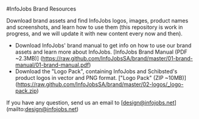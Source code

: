 #InfoJobs Brand Resources

Download brand assets and find InfoJobs logos, images, product names and screenshots, and learn how to use them (this repository is work in progress, and we will update it with new content every now and then).


* Download InfoJobs' brand manual to get info on how to use our brand assets and learn more about InfoJobs. [InfoJobs Brand Manual (PDF ~2.3MB)] (https://raw.github.com/InfoJobsSA/brand/master/01-brand-manual/01-brand-manual.pdf)
* Download the "Logo Pack", containing InfoJobs and Schibsted's product logos in vector and PNG format. ["Logo Pack" (ZIP ~10MB)] (https://raw.github.com/InfoJobsSA/brand/master/02-logos/_logo-pack.zip)

If you have any question, send us an email to [design@infojobs.net] (mailto:design@infojobs.net)
